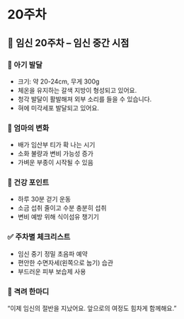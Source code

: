 # 20주차

## 🌸 임신 20주차 – 임신 중간 시점

### 🍼 아기 발달

- 크기: 약 20-24cm, 무게 300g
- 체온을 유지하는 갈색 지방이 형성되고 있어요.
- 청각 발달이 활발해져 외부 소리를 들을 수 있습니다.
- 혀에 미각세포 발달되고 있어요.

### 💛 엄마의 변화

- 배가 임산부 티가 확 나는 시기
- 소화 불량과 변비 가능성 증가
- 가벼운 부종이 시작될 수 있음

### 🍎 건강 포인트

- 하루 30분 걷기 운동
- 소금 섭취 줄이고 수분 충분히 섭취
- 변비 예방 위해 식이섬유 챙기기

### ✅ 주차별 체크리스트

- 임신 중기 정밀 초음파 예약
- 편안한 수면자세(왼쪽으로 눕기) 습관
- 부드러운 피부 보습제 사용

### 🌿 격려 한마디

“이제 임신의 절반을 지났어요. 앞으로의 여정도 힘차게 함께해요.”